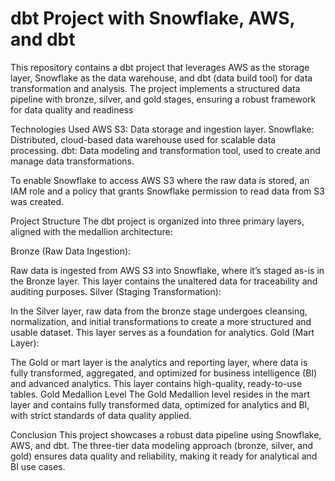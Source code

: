 # dbt Project with Snowflake, AWS, and dbt


This repository contains a dbt project that leverages AWS as the storage layer, Snowflake as the data warehouse, and dbt (data build tool) for data transformation and analysis. The project implements a structured data pipeline with bronze, silver, and gold stages, ensuring a robust framework for data quality and readiness

Technologies Used
AWS S3: Data storage and ingestion layer.
Snowflake: Distributed, cloud-based data warehouse used for scalable data processing.
dbt: Data modeling and transformation tool, used to create and manage data transformations.

To enable Snowflake to access AWS S3 where the raw data is stored, an IAM role and a policy that grants Snowflake permission to read data from S3 was created.

Project Structure
The dbt project is organized into three primary layers, aligned with the medallion architecture:

Bronze (Raw Data Ingestion):

Raw data is ingested from AWS S3 into Snowflake, where it’s staged as-is in the Bronze layer. This layer contains the unaltered data for traceability and auditing purposes.
Silver (Staging Transformation):

In the Silver layer, raw data from the bronze stage undergoes cleansing, normalization, and initial transformations to create a more structured and usable dataset. This layer serves as a foundation for analytics.
Gold (Mart Layer):

The Gold or mart layer is the analytics and reporting layer, where data is fully transformed, aggregated, and optimized for business intelligence (BI) and advanced analytics. This layer contains high-quality, ready-to-use tables.
Gold Medallion Level
The Gold Medallion level resides in the mart layer and contains fully transformed data, optimized for analytics and BI, with strict standards of data quality applied.


Conclusion
This project showcases a robust data pipeline using Snowflake, AWS, and dbt. The three-tier data modeling approach (bronze, silver, and gold) ensures data quality and reliability, making it ready for analytical and BI use cases.
